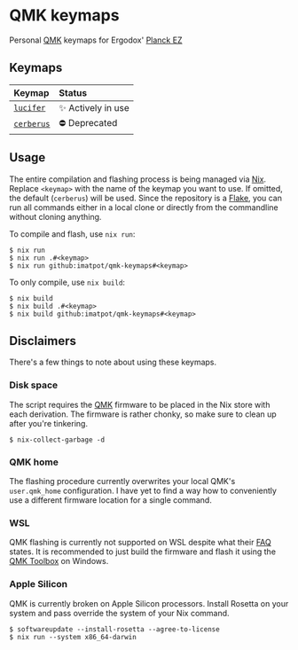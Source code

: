 # QMK keymaps

Personal [QMK](https://qmk.fm) keymaps for Ergodox' [Planck EZ](https://ergodox-ez.com/pages/planck)

## Keymaps

| Keymap                         | Status             |
|:-------------------------------|:-------------------|
| [`lucifer`](keymaps/lucifer)   | ✨ Actively in use |
| [`cerberus`](keymaps/cerberus) | ⛔ Deprecated      |

## Usage

The entire compilation and flashing process is being managed via [Nix](https://nixos.org). Replace `<keymap>` with the name of the keymap you want to use. If omitted, the default (`cerberus`) will be used. Since the repository is a [Flake](https://nixos.wiki/wiki/Flakes), you can run all commands either in a local clone or directly from the commandline without cloning anything.

To compile and flash, use `nix run`:

```
$ nix run
$ nix run .#<keymap>
$ nix run github:imatpot/qmk-keymaps#<keymap>
```

To only compile, use `nix build`:

```
$ nix build
$ nix build .#<keymap>
$ nix build github:imatpot/qmk-keymaps#<keymap>
```

## Disclaimers

There's a few things to note about using these keymaps.

### Disk space

The script requires the [QMK](https://qmk.fm) firmware to be placed in the Nix store with each derivation. The firmware is rather chonky, so make sure to clean up after you're tinkering.

```
$ nix-collect-garbage -d
```

### QMK home

The flashing procedure currently overwrites your local QMK's `user.qmk_home` configuration. I have yet to find a way how to conveniently use a different firmware location for a single command.

### WSL

QMK flashing is currently not supported on WSL despite what their [FAQ](https://qmk.github.io/qmk_distro_wsl/faq.html) states. It is recommended to just build the firmware and flash it using the [QMK Toolbox](https://github.com/qmk/qmk_toolbox) on Windows.

### Apple Silicon

QMK is currently broken on Apple Silicon processors. Install Rosetta on your system and pass override the system of your Nix command.

```
$ softwareupdate --install-rosetta --agree-to-license
$ nix run --system x86_64-darwin
```
